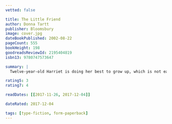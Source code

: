 ```yaml
---
vetted: false

title: The Little Friend
author: Donna Tartt
publisher: Bloomsbury
image: cover.jpg
dateBookPublished: 2002-08-22
pageCount: 555
bookHeight: 198
goodreadsReviewId: 2195404819
isbn13: 9780747573647

summary: |
  Twelve-year-old Harriet is doing her best to grow up, which is not easy as her mother is permanently on medication, her father has silently moved to another city, and her serene sister rarely notices anything. All of them are still suffering from the shocking and mysterious death of her brother Robin twelve years earlier, and it seems to Harriet that the family may never recover. So, inspired by Captain Scott, Houdini, and Robert Louis Stevenson, she sets out with her only friend Hely to find Robin's murderer and punish him. But what starts out as a child's game soon becomes a dark and dangerous journey into the menacing underworld of a small Mississippi town.

rating5: 3
rating7: 4

readDates: [[2017-11-26, 2017-12-04]]

dateRated: 2017-12-04

tags: [type-fiction, form-paperback]
---
```

